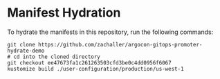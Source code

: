 # Manifest Hydration

To hydrate the manifests in this repository, run the following commands:

```shell
git clone https://github.com/zachaller/argocon-gitops-promoter-hydrate-demo
# cd into the cloned directory
git checkout ee47673fa1c261263503cfd3be0c4dd0956f6067
kustomize build ./user-configuration/production/us-west-1
```
